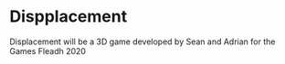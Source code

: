 # Dispplacement
Displacement will be a 3D game developed by Sean and Adrian for the Games Fleadh 2020
